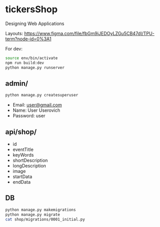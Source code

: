 # tickersShop

Designing Web Applications

Layouts: <https://www.figma.com/file/fbGm9iJEDOyLZGu5CB47dI/TPU-term?node-id=0%3A1>

For dev:

```sh
source env/bin/activate
npm run build:dev
python manage.py runserver
```

## admin/

```sh
python manage.py createsuperuser
```

+ Email: user@gmail.com
+ Name: User Userovich
+ Password: user

## api/shop/

+ id
+ eventTitle
+ keyWords
+ shortDescription
+ longDescription
+ image
+ startData
+ endData

## DB

```sh
python manage.py makemigrations
python manage.py migrate
cat shop/migrations/0001_initial.py
```
